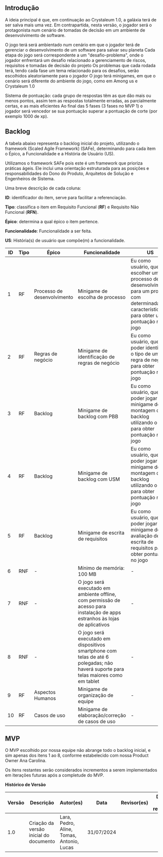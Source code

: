 ## Introdução

A ideia principal é que, em continuação ao Crystaleum 1.0, a galáxia terá de ser salva mais uma vez. Em contrapartida, nesta versão, o jogador será o protagonista num cenário de tomadas de decisão em um ambiente de desenvolvimento de software. 

O jogo terá será ambientado num cenário em que o jogador terá de gerenciar o desenvolvimento de um software para salvar seu planeta
Cada etapa do jogo será correspondente a um "desafio-problema", onde o jogador enfrentará um desafio relacionado a gerenciamento de riscos, requisitos e tomadas de decisão do projeto
Os problemas que cada rodada terá, tendo cada fase um tema relacionado para os desafios, serão escolhidos aleatoriamente para o jogador
O jogo terá minigames, em que o cenário será diferente do ambiente do jogo, como em Among us e Crystaleum 1.0

Sistema de pontuação: cada grupo de respostas têm as que dão mais ou menos pontos, assim tem as respostas totalmente erradas, as parcialmente certas, e as mais eficientes
Ao final das 5 fases (3 fases no MVP 1) o jogador será vencedor se sua pontuação superar a pontuação de corte (por exemplo 1000 de xp).


## Backlog

A tabela abaixo representa o backlog inicial do projeto, utilizando o framework (Scaled Agile Framework) (SAFe), determinando para cada item o Épico, a Funcionalidade e a História de Usuário (US).

Utilizamos o framework SAFe pois este é um framework que prioriza práticas ágeis. Ele inclui uma orientação estruturada para as posições e responsabilidades do Dono do Produto, Arquitetos de Solução e Engenheiros de Sistema.

Uma breve descrição de cada coluna:

**ID**: identificador do item, serve para facilitar a referenciação.

**Tipo**: classifica o item em Requisito Funcional (**RF**) e Requisito Não Funcional (**RFN**). 

**Épico**: determina a qual épico o item pertence. 

**Funcionalidade**: Funcionalidade a ser feita.

**US**: História(s) de usuário que compõe(m) a funcionalidade.


|ID |Tipo | Épico | Funcionalidade | US |
|--|---------------|------------| ---- | --- |
|1| RF | Processo de desenvolvimento | Minigame de escolha de processo | Eu como usuário, quero escolher um processo de desenvolvimento para um projeto com determinadas características para obter uma pontuação no jogo |
| 2 |RF | Regras de negócio | Minigame de identificação de regras de negócio | Eu como usuário, quero poder identificar o tipo de uma regra de negócio para obter pontuação no jogo |
| 3|RF | Backlog | Minigame de backlog com PBB | Eu como usuário, quero poder jogar um minigame de montagem de backlog utilizando o PBB para obter pontuação no jogo |
| 4| RF | Backlog | Minigame de backlog com USM | Eu como usuário, quero poder jogar um minigame de montagem de backlog utilizando o USM para obter pontuação no jogo |
| 5 |RF | Backlog | Minigame de escrita de requisitos | Eu como usuário, quero poder jogar um minigame de avaliação de escrita de requisitos para obter pontuação no jogo |
| 6 |RNF | - |Mínimo de memória: 100 MB | - |
| 7 |RNF | - | O jogo será executado em ambiente offline, com permissão de acesso para instalação de apps estranhos às lojas de aplicativos | - |
| 8 |RNF | - | O jogo será executado em dispositivos smartphone com telas de até 6 polegadas; não haverá suporte para telas maiores como em tablet | - |
| 9 |RF | Aspectos Humanos | Minigame de organização de equipe | - |
| 10 | RF |  Casos de uso | Minigame de elaboração/correção de casos de uso | - |


## MVP

O MVP escolhido por nossa equipe não abrange todo o backlog inicial, e sim apenas dos itens 1 ao 8, conforme estabelecido com nossa Product Owner Ana Carolina.

Os itens restantes serão considerados incrementos a serem implementados em iterações futuras após a completude do MVP.


**Histórico de Versão**

| Versão |Descrição|Autor(es)|Data|Revisor(es) |Data de revisão|
|---|--|----|----|--| -- |  
1.0 |  Criação da versão inicial do documento |  Lara, Pedro, Aline, Tomas, Antonio, Lucas  |   31/07/2024 | |
